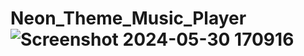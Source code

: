 # Neon_Theme_Music_Player![Screenshot 2024-05-30 170916](https://github.com/harshal-eagle/Neon_Theme_Music_Player/assets/138421230/2e08b531-bb77-429f-850e-f302d8df4461)
